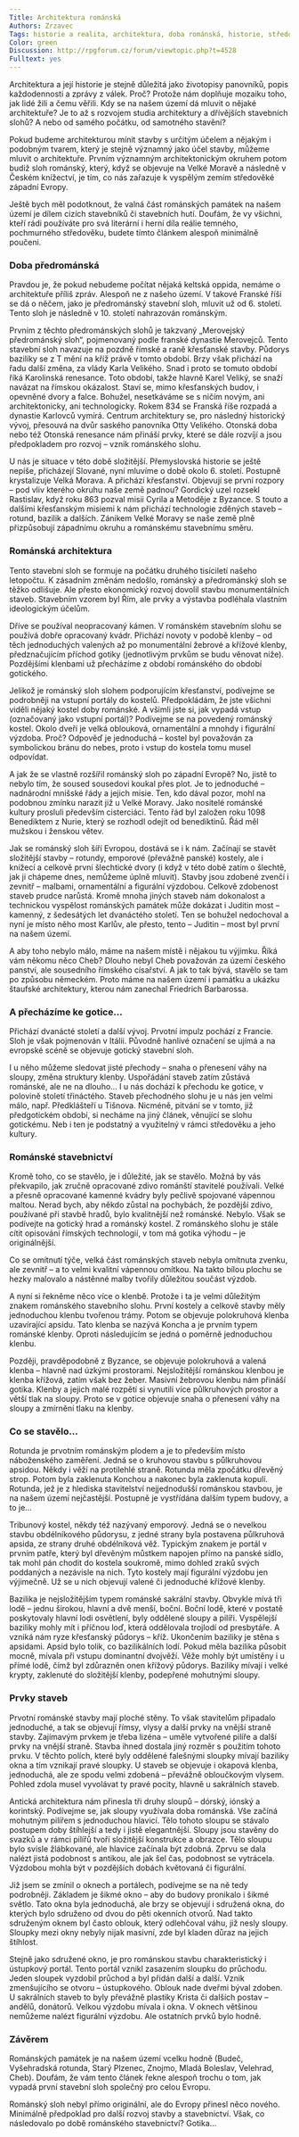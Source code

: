 ```yaml
--- 
Title: Architektura románská
Authors: Zrzavec
Tags: historie a realita, architektura, doba románská, historie, středověká Evropa
Color: green
Discussion: http://rpgforum.cz/forum/viewtopic.php?t=4528
Fulltext: yes
--- 
```


Architektura a její historie je stejně důležitá jako životopisy panovníků, popis každodennosti a zprávy z válek. Proč? Protože nám doplňuje mozaiku toho, jak lidé žili a čemu věřili. Kdy se na našem území dá mluvit o nějaké architektuře? Je to až s rozvojem studia architektury a dřívějších stavebních slohů? A nebo od samého počátku, od samotného stavění?

Pokud budeme architekturou mínit stavby s určitým účelem a nějakým i podobným tvarem, který je stejně významný jako účel stavby, můžeme mluvit o architektuře. Prvním významným architektonickým okruhem potom budiž sloh románský, který, když se objevuje na Velké Moravě a následně v Českém knížectví, je tím, co nás zařazuje k vyspělým zemím středověké západní Evropy.

Ještě bych měl podotknout, že valná část románských památek na našem území je dílem cizích stavebníků či stavebních hutí. Doufám, že vy všichni, kteří rádi používáte pro svá literární i herní díla reálie temného, pochmurného středověku, budete tímto článkem alespoň minimálně poučeni.

### Doba předrománská

Pravdou je, že pokud nebudeme počítat nějaká keltská oppida, nemáme o architektuře příliš zpráv. Alespoň ne z našeho území. V takové Franské říši se dá o něčem, jako je předrománský stavební sloh, mluvit už od 6. století. Tento sloh je následně v 10. století nahrazován románským.

Prvním z těchto předrománských slohů je takzvaný „Merovejský předrománský sloh“, pojmenovaný podle franské dynastie Merovejců. Tento stavební sloh navazuje na pozdně římské a raně křesťanské stavby. Půdorys baziliky se z T mění na kříž právě v tomto období. Brzy však přichází na řadu další změna, za vlády Karla Velikého. Snad i proto se tomuto období říká Karolinská renesance. Toto období, takže hlavně Karel Veliký, se snaží navázat na římskou okázalost. Staví se, mimo křesťanských budov, i opevněné dvory a falce. Bohužel, nesetkáváme se s ničím novým, ani architektonicky, ani technologicky. Rokem 834 se Franská říše rozpadá a dynastie Karlovců vymírá. Centrum architektury se, pro následný historický vývoj, přesouvá na dvůr saského panovníka Otty Velikého. Otonská doba nebo též Otonská renesance nám přináší prvky, které se dále rozvíjí a jsou předpokladem pro rozvoj – vznik románského slohu.

U nás je situace v této době složitější. Přemyslovská historie se ještě nepíše, přicházejí Slované, nyní mluvíme o době okolo 6. století. Postupně krystalizuje Velká Morava. A přichází křesťanství. Objevují se první rozpory – pod vliv kterého okruhu naše země padnou? Gordický uzel rozsekl Rastislav, když roku 863 pozval misii Cyrila a Metoděje z Byzance. S touto a dalšími křesťanským misiemi k nám přichází technologie zděných staveb – rotund, bazilik a dalších. Zánikem Velké Moravy se naše země plně přizpůsobují západnímu okruhu a románskému stavebnímu směru.

### Románská architektura

Tento stavební sloh se formuje na počátku druhého tisíciletí našeho letopočtu. K zásadním změnám nedošlo, románský a předrománský sloh se těžko odlišuje. Ale přesto ekonomický rozvoj dovolil stavbu monumentálních staveb. Stavebním vzorem byl Řím, ale prvky a výstavba podléhala vlastním ideologickým účelům.

Dříve se používal neopracovaný kámen. V románském stavebním slohu se používá dobře opracovaný kvádr. Přichází novoty v podobě klenby – od těch jednoduchých valených až po monumentální žebrové a křížové klenby, předznačujícím příchod gotiky (jednotlivým prvkům se budu věnovat níže). Pozdějšími klenbami už přecházíme z období románského do období gotického.

Jelikož je románský sloh slohem podporujícím křesťanství, podívejme se podrobněji na vstupní portály do kostelů. Předpokládám, že jste všichni viděli nějaký kostel doby románské. A všimli jste si, jak vypadá vstup (označovaný jako vstupní portál)? Podívejme se na povedený románský kostel. Okolo dveří je velká oblouková, ornamentální a mnohdy i figurální výzdoba. Proč? Odpověď je jednoduchá – kostel byl považován za symbolickou bránu do nebes, proto i vstup do kostela tomu musel odpovídat.

A jak že se vlastně rozšířil románský sloh po západní Evropě? No, jistě to nebylo tím, že soused sousedovi koukal přes plot. Je to jednoduché – nadnárodní mnišské řády a jejich misie. Ten, kdo dával pozor, mohl na podobnou zmínku narazit již u Velké Moravy. Jako nositelé románské kultury prosluli především cisterciáci. Tento řád byl založen roku 1098 Benediktem z Nurie, který se rozhodl odejít od benediktinů. Řád měl mužskou i ženskou větev.

Jak se románský sloh šíří Evropou, dostává se i k nám. Začínají se stavět složitější stavby – rotundy, emporové (převážně panské) kostely, ale i knížecí a celkově první šlechtické dvory (i když v této době zatím o šlechtě, jak ji chápeme dnes, nemůžeme úplně mluvit). Stavby jsou zdobené zvenčí i zevnitř – malbami, ornamentální a figurální výzdobou. Celkově zdobenost staveb prudce narůstá. Kromě mnoha jiných staveb nám dokonalost a technickou vyspělost románských památek může dokázat i Juditin most – kamenný, z šedesátých let dvanáctého století. Ten se bohužel nedochoval a nyní je místo něho most Karlův, ale přesto, tento – Juditin – most byl první na našem území.

A aby toho nebylo málo, máme na našem místě i nějakou tu výjimku. Říká vám někomu něco Cheb? Dlouho nebyl Cheb považován za území českého panství, ale sousedního římského císařství. A jak to tak bývá, stavělo se tam po způsobu německém. Proto máme na našem území i památku a ukázku štaufské architektury, kterou nám zanechal Friedrich Barbarossa.

### A přecházíme ke gotice…

Přichází dvanácté století a další vývoj. Prvotní impulz pochází z Francie. Sloh je však pojmenován v Itálii. Původně hanlivé označení se ujímá a na evropské scéně se objevuje gotický stavební sloh.

I u něho můžeme sledovat jisté přechody – snaha o přenesení váhy na sloupy, změna struktury klenby. Uspořádání staveb zatím zůstává románské, ale ne na dlouho… I u nás dochází k přechodu ke gotice, v polovině století třináctého. Staveb přechodného slohu je u nás jen velmi málo, např. Předklášteří u Tišnova. Nicméně, pitvání se v tomto, již předgotickém období, si necháme na jiný článek, věnující se slohu gotickému. Neb i ten je podstatný a využitelný v rámci středověku a jeho kultury.

### Románské stavebnictví

Kromě toho, co se stavělo, je i důležité, jak se stavělo. Možná by vás překvapilo, jak zručně opracované zdivo románští stavitelé používali. Velké a přesně opracované kamenné kvádry byly pečlivě spojované vápennou maltou. Nerad bych, aby někdo zůstal na pochybách, že pozdější zdivo, používané při stavbě hradů, bylo kvalitnější než románské. Nebylo. Však se podívejte na gotický hrad a románský kostel. Z románského slohu je stále cítit opisování římských technologií, v tom má gotika výhodu – je originálnější.

Co se omítnutí týče, velká část románských staveb nebyla omítnuta zvenku, ale zevnitř – a to velmi kvalitní vápennou omítkou. Na takto bílou plochu se hezky malovalo a nástěnné malby tvořily důležitou součást výzdob.

A nyní si řekněme něco více o klenbě. Protože i ta je velmi důležitým znakem románského stavebního slohu. První kostely a celkově stavby měly jednoduchou klenbu tvořenou trámy. Potom se objevuje polokruhová klenba uzavírající apsidu. Tato klenba se nazývá Koncha a je prvním typem románské klenby. Oproti následujícím se jedná o poměrně jednoduchou klenbu.

Později, pravděpodobně z Byzance, se objevuje polokruhová a valená klenba – hlavně nad úzkými prostorami. Nejsložitější románskou klenbou je klenba křížová, zatím však bez žeber. Masivní žebrovou klenbu nám přináší gotika. Klenby a jejich malé rozpětí si vynutili více půlkruhových prostor a větší tlak na sloupy. Proto se v gotice objevuje snaha o přenesení váhy na sloupy a zmírnění tlaku na klenby.

### Co se stavělo…

Rotunda je prvotním románským plodem a je to především místo náboženského zaměření. Jedná se o kruhovou stavbu s půlkruhovou apsidou. Někdy i věží na protilehlé straně. Rotunda měla zpočátku dřevěný strop. Potom byla zaklenuta Konchou a nakonec byla zaklenuta kopulí. Rotunda, jež je z hlediska stavitelství nejjednodušší románskou stavbou, je na našem území nejčastější. Postupně je vystřídána dalším typem budovy, a to je…

Tribunový kostel, někdy též nazývaný emporový. Jedná se o nevelkou stavbu obdélníkového půdorysu, z jedné strany byla postavena půlkruhová apsida, ze strany druhé obdélníková věž. Typickým znakem je portál v prvním patře, který byl dřevěným můstkem napojen přímo na panské sídlo, tak mohl pán chodit do kostela soukromě, mimo dohled zraků svých poddaných a nezávisle na nich. Tyto kostely mají figurální výzdobu jen výjimečně. Už se u nich objevují valené či jednoduché křížové klenby.

Bazilika je nejsložitějším typem románské sakrální stavby. Obvykle mívá tři lodě – jednu širokou, hlavní a dvě menší, boční. Boční lodě, které v postatě poskytovaly hlavní lodi osvětlení, byly oddělené sloupy a pilíři. Vyspělejší baziliky mohly mít i příčnou loď, která oddělovala trojlodí od presbytáře. A vzniká nám ryze křesťanský půdorys – kříž. Ukončením baziliky je stěna s apsidami. Apsid bylo tolik, co bazilikálních lodí. Pokud měla bazilika působit mocně, mívala při vstupu dominantní dvojvěží. Věže mohly být umístěny i u přímé lodě, čímž byl zdůrazněn onen křížový půdorys. Baziliky mívají i velké krypty, zaklenuté do složitější klenby, podepřené mohutnými sloupy.

### Prvky staveb

Prvotní románské stavby mají ploché stěny. To však stavitelům připadalo jednoduché, a tak se objevují římsy, vlysy a další prvky na vnější straně stavby. Zajímavým prvkem je třeba lizéna – uměle vytvořené pilíře a další prvky na vnější straně. Stavba ihned dostala jiný rozměr s použitím tohoto prvku. V těchto polích, které byly oddělené falešnými sloupky mívají baziliky okna a tím vznikají pravé sloupky. U staveb se objevuje i okapová klenba, jednoduchá, ale ze spodu velmi zdobená – převážně obloučkovým vlysem. Pohled zdola musel vyvolávat ty pravé pocity, hlavně u sakrálních staveb.

Antická architektura nám přinesla tři druhy sloupů – dórský, iónský a korintský. Podívejme se, jak sloupy využívala doba románská. Vše začíná mohutným pilířem s jednoduchou hlavicí. Tělo tohoto sloupu se stávalo postupem doby štíhlejší a tedy i jistě elegantnější. Sloupy jsou stavěny do svazků a v rámci pilířů tvoří složitější konstrukce a obrazce. Tělo sloupu bylo svisle žlábkované, ale hlavice začínala být zdobná. Zprvu se dala nalézt jistá podobnost s antikou, ale jak šel čas, podobnost se vytrácela. Výzdobou mohla být v pozdějších dobách květovaná či figurální.

Již jsem se zmínil o oknech a portálech, podívejme se na ně tedy podrobněji. Základem je šikmé okno – aby do budovy pronikalo i šikmé světlo. Tato okna byla jednoduchá, ale brzy se objevují i sdružená okna, do kterých bylo sdruženo od dvou do pěti okenních otvorů. Nad takto sdruženým oknem byl často oblouk, který odlehčoval váhu, již nesly sloupy. Sloupky mezi okny nebyly nijak masivní, zde byl kladen důraz na jejich štíhlost.

Stejně jako sdružené okno, je pro románskou stavbu charakteristický i ústupkový portál. Tento portál vznikl zasazením sloupku do průchodu. Jeden sloupek vyzdobil průchod a byl přidán další a další. Vznik zmenšujícího se otvoru – ústupkového. Oblouk nade dveřmi býval zdoben. U sakrálních staveb to byly převážně plastiky Krista či dalších postav – andělů, donátorů. Velkou výzdobu mívala i okna. V oknech většinou nemůžeme nalézt figurální výzdobu. Ale ostatních prvků bylo hodně.

### Závěrem

Románských památek je na našem území vcelku hodně (Budeč, Vyšehradská rotunda, Starý Plzenec, Znojmo, Mladá Boleslav, Velehrad, Cheb). Doufám, že vám tento článek řekne alespoň trochu o tom, jak vypadá první stavební sloh společný pro celou Evropu.

Románský sloh nebyl přímo originální, ale do Evropy přinesl něco nového. Minimálně předpoklad pro další rozvoj stavby a stavebnictví. Však, co následovalo po době románského stavebnictví? Gotika…